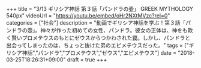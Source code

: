 +++
title =  "3/13 ギリシア神話 第３話「パンドラの壺」 GREEK MYTHOLOGY 540px"
videoUrl = "https://youtu.be/embed/oHr2NXtMVzc?rel=0"
categories = ["社会"]
description = "動画でギリシア神話を学ぶ！第３話「パンドラの壺」。神々が作った初めての女性、パンドラ。彼女の正体は、神をも欺く賢いプロメテウスのもとにゼウスからつかわされた罠。しかし、パンドラと出会ってしまったのは、ちょっと抜けた弟のエピメテウスだった。"
tags = ["ギリシア神話","パンドラ","プロメテウス","ゼウス","エピメテウス"]
date = "2018-03-25T18:26:31+09:00"
draft = true
+++

